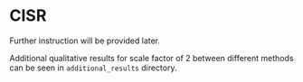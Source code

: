 # CISR
Further instruction will be provided later.

Additional qualitative results for scale factor of 2 between different methods can be seen in `additional_results` directory.

